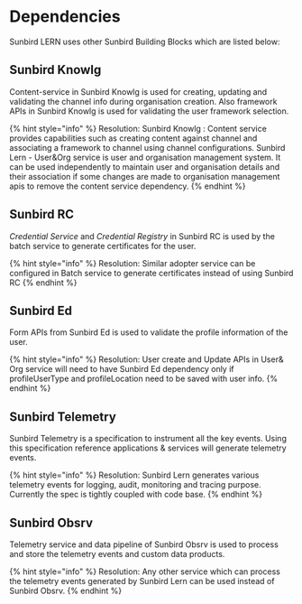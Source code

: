 # Dependencies

Sunbird LERN uses other Sunbird Building Blocks which are listed below:

## Sunbird Knowlg <a href="sunbird-knowlg" id="sunbird-knowlg"></a>

Content-service in Sunbird Knowlg is used for creating, updating and validating the channel info during organisation creation. Also framework APIs in Sunbird Knowlg is used for validating the user framework selection.

{% hint style="info" %}
Resolution: Sunbird Knowlg : Content service provides capabilities such as creating content against channel and associating a framework to channel using channel configurations. Sunbird Lern - User\&Org service is user and organisation management system. It can be used independently to maintain user and organisation details and their association if some changes are made to organisation management apis to remove the content service dependency.
{% endhint %}

## Sunbird RC <a href="sunbird-rc" id="sunbird-rc"></a>

_Credential Service_ and _Credential Registry_ in Sunbird RC is used by the batch service to generate certificates for the user.

{% hint style="info" %}
Resolution: Similar adopter service can be configured in Batch service to generate certificates instead of using Sunbird RC
{% endhint %}

## Sunbird Ed <a href="sunbird-ed" id="sunbird-ed"></a>

Form APIs from Sunbird Ed is used to validate the profile information of the user.

{% hint style="info" %}
Resolution: User create and Update APIs in User& Org service will need to have Sunbird Ed dependency only if profileUserType and profileLocation need to be saved with user info.&#x20;
{% endhint %}

## Sunbird Telemetry <a href="sunbird-telemetry" id="sunbird-telemetry"></a>

Sunbird Telemetry is a specification to instrument all the key events. Using this specification reference applications & services will generate telemetry events.

{% hint style="info" %}
Resolution: Sunbird Lern generates various telemetry events for logging, audit, monitoring and tracing purpose. Currently the spec is tightly coupled with code base.&#x20;
{% endhint %}

## Sunbird Obsrv <a href="sunbird-obsrv" id="sunbird-obsrv"></a>

Telemetry service and data pipeline of Sunbird Obsrv is used to process and store the telemetry events and custom data products.

{% hint style="info" %}
Resolution: Any other service which can process the telemetry events generated by Sunbird Lern can be used instead of Sunbird Obsrv.
{% endhint %}
